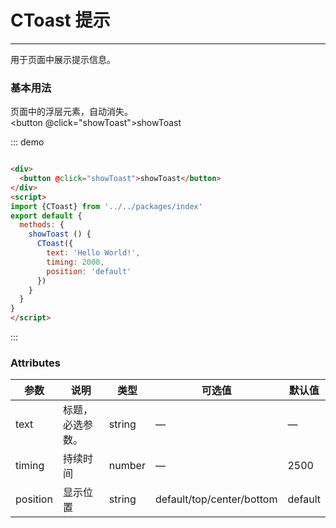 <script>
import {CToast} from '../../packages/index'
export default {
  methods: {
    showToast () {
      CToast({
        text: 'Hello World!',
        timing: 2500,
        position: 'default'
      })
    }
  }
}
</script>
# CToast 提示
----
用于页面中展示提示信息。

### 基本用法
页面中的浮层元素，自动消失。<br>
<button @click="showToast">showToast</button>

::: demo
```html

<div>
  <button @click="showToast">showToast</button>
</div>
<script>
import {CToast} from '../../packages/index'
export default {
  methods: {
    showToast () {
      CToast({
        text: 'Hello World!',
        timing: 2000,
        position: 'default'
      })
    }
  }
}
</script>
```
:::

### Attributes
| 参数      | 说明                                 | 类型      | 可选值       | 默认值   |
|---------- |------------------------------------ |---------- |------------- |-------- |
|text      |	标题，必选参数。                     |	string   |	—           |	—       |
|timing	      | 持续时间                           |	number   |		—           |	2500      |
|position |	显示位置                         |	string    |	default/top/center/bottom             |	default  |

